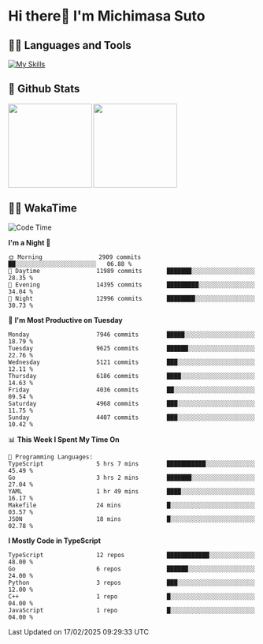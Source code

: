 # Hi there👋 I'm Michimasa Suto

## 🧑‍💻 Languages and Tools
[![My Skills](https://skillicons.dev/icons?i=ts,nextjs,react,vue,python,go,aws,docker,nodejs,redux,solidity,firebase,gcp,js,bootstrap,tailwind,materialui,html,css,wordpress,xd,figma,raspberrypi,arduino)](https://skillicons.dev)

<!--
**Suto-Michimasa/Suto-Michimasa** is a ✨ _special_ ✨ repository because its `README.md` (this file) appears on your GitHub profile.

Here are some ideas to get you started:

- 🔭 I’m currently working on ...
- 🌱 I’m currently learning ...
- 👯 I’m looking to collaborate on ...
- 🤔 I’m looking for help with ...
- 💬 Ask me about ...
- 📫 How to reach me: ...
- 😄 Pronouns: ...
- ⚡ Fun fact: ...
-->
## 💎 Github Stats

<div>
  <img height="170" align="left" src="https://github-readme-stats.vercel.app/api?username=Suto-michimasa&count_private=true&show_icons=true&theme=dark" />
  <img height="170" src="https://github-readme-stats.vercel.app/api/top-langs/?username=Suto-michimasa&langs_count=8&layout=compact&theme=dark" />
</div>

<!-- ## 🏆 GitHub Profile Trophy

<img width="800" src="https://github-profile-trophy.vercel.app/?username=Suto-michimasa&theme=onedark&no-frame=true"/>
 -->

## 🧑‍💻 WakaTime
<!--START_SECTION:waka-->
![Code Time](http://img.shields.io/badge/Code%20Time-614%20hrs%2023%20mins-blue)

**I'm a Night 🦉** 

```text
🌞 Morning                2909 commits        ██░░░░░░░░░░░░░░░░░░░░░░░   06.88 % 
🌆 Daytime                11989 commits       ███████░░░░░░░░░░░░░░░░░░   28.35 % 
🌃 Evening                14395 commits       █████████░░░░░░░░░░░░░░░░   34.04 % 
🌙 Night                  12996 commits       ████████░░░░░░░░░░░░░░░░░   30.73 % 
```
📅 **I'm Most Productive on Tuesday** 

```text
Monday                   7946 commits        █████░░░░░░░░░░░░░░░░░░░░   18.79 % 
Tuesday                  9625 commits        ██████░░░░░░░░░░░░░░░░░░░   22.76 % 
Wednesday                5121 commits        ███░░░░░░░░░░░░░░░░░░░░░░   12.11 % 
Thursday                 6186 commits        ████░░░░░░░░░░░░░░░░░░░░░   14.63 % 
Friday                   4036 commits        ██░░░░░░░░░░░░░░░░░░░░░░░   09.54 % 
Saturday                 4968 commits        ███░░░░░░░░░░░░░░░░░░░░░░   11.75 % 
Sunday                   4407 commits        ███░░░░░░░░░░░░░░░░░░░░░░   10.42 % 
```


📊 **This Week I Spent My Time On** 

```text
💬 Programming Languages: 
TypeScript               5 hrs 7 mins        ███████████░░░░░░░░░░░░░░   45.49 % 
Go                       3 hrs 2 mins        ███████░░░░░░░░░░░░░░░░░░   27.04 % 
YAML                     1 hr 49 mins        ████░░░░░░░░░░░░░░░░░░░░░   16.17 % 
Makefile                 24 mins             █░░░░░░░░░░░░░░░░░░░░░░░░   03.57 % 
JSON                     18 mins             █░░░░░░░░░░░░░░░░░░░░░░░░   02.78 % 
```

**I Mostly Code in TypeScript** 

```text
TypeScript               12 repos            ████████████░░░░░░░░░░░░░   48.00 % 
Go                       6 repos             ██████░░░░░░░░░░░░░░░░░░░   24.00 % 
Python                   3 repos             ███░░░░░░░░░░░░░░░░░░░░░░   12.00 % 
C++                      1 repo              █░░░░░░░░░░░░░░░░░░░░░░░░   04.00 % 
JavaScript               1 repo              █░░░░░░░░░░░░░░░░░░░░░░░░   04.00 % 
```




 Last Updated on 17/02/2025 09:29:33 UTC
<!--END_SECTION:waka-->
